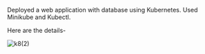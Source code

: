 Deployed a web application with database using Kubernetes.
Used Minikube and Kubectl.

Here are the details- 

![k8(2)](https://github.com/user-attachments/assets/e9cb82c2-2fb3-41de-ac6a-08861d68e1f9)
